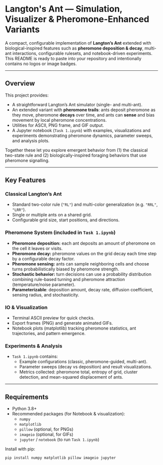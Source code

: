 # Langton's Ant — Simulation, Visualizer & Pheromone-Enhanced Variants

A compact, configurable implementation of **Langton’s Ant** extended with biological-inspired features such as **pheromone deposition & decay**, multi-ant interactions, configurable rulesets, and notebook-driven experiments. This README is ready to paste into your repository and intentionally contains no logos or image badges.

---

## Overview

This project provides:
- A straightforward Langton’s Ant simulator (single- and multi-ant).
- An extended variant with **pheromone trails**: ants deposit pheromone as they move, pheromone **decays** over time, and ants can **sense** and bias movement by local pheromone concentrations.
- Utilities for ASCII, PNG frame, and GIF output.
- A Jupyter notebook (`Task 1.ipynb`) with examples, visualizations and experiments demonstrating pheromone dynamics, parameter sweeps, and analysis plots.

Together these let you explore emergent behavior from (1) the classical two-state rule and (2) biologically-inspired foraging behaviors that use pheromone signalling.

---

## Key Features

### Classical Langton’s Ant
- Standard two-color rule (`"RL"`) and multi-color generalization (e.g. `"RRL"`, `"LRR"`).
- Single or multiple ants on a shared grid.
- Configurable grid size, start positions, and directions.

### Pheromone System (included in `Task 1.ipynb`)
- **Pheromone deposition:** each ant deposits an amount of pheromone on the cell it leaves or visits.
- **Pheromone decay:** pheromone values on the grid decay each time step by a configurable decay factor.
- **Pheromone sensing:** ants can sample neighboring cells and choose turns probabilistically biased by pheromone strength.
- **Stochastic behavior:** turn decisions can use a probability distribution combining rule-based turning and pheromone attraction (temperature/noise parameter).
- **Parameterizable**: deposition amount, decay rate, diffusion coefficient, sensing radius, and stochasticity.

### IO & Visualization
- Terminal ASCII preview for quick checks.
- Export frames (PNG) and generate animated GIFs.
- Notebook plots (matplotlib) tracking pheromone statistics, ant trajectories, and pattern emergence.

### Experiments & Analysis
- `Task 1.ipynb` contains:
  - Example configurations (classic, pheromone-guided, multi-ant).
  - Parameter sweeps (decay vs deposition) and result visualizations.
  - Metrics collected: pheromone total, entropy of grid, cluster detection, and mean-squared displacement of ants.

---

## Requirements

- Python 3.8+
- Recommended packages (for Notebook & visualization):
  - `numpy`
  - `matplotlib`
  - `pillow` (optional, for PNGs)
  - `imageio` (optional, for GIFs)
  - `jupyter` / `notebook` (to run `Task 1.ipynb`)

Install with pip:

```bash
pip install numpy matplotlib pillow imageio jupyter
